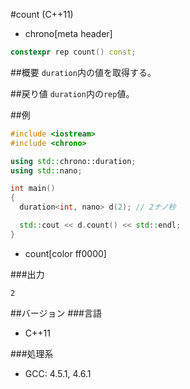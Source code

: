#count (C++11)
* chrono[meta header]

```cpp
constexpr rep count() const;
```

##概要
`duration`内の値を取得する。


##戻り値
`duration`内の`rep`値。


##例
```cpp
#include <iostream>
#include <chrono>

using std::chrono::duration;
using std::nano;

int main()
{
  duration<int, nano> d(2); // 2ナノ秒

  std::cout << d.count() << std::endl;
}
```
* count[color ff0000]

###出力
```
2
```

##バージョン
###言語
- C++11

###処理系
- GCC: 4.5.1, 4.6.1


